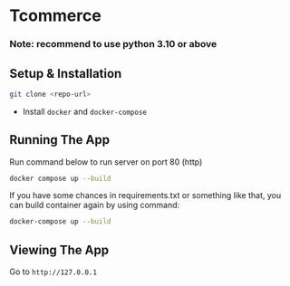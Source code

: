 # Tcommerce

### Note: recommend to use python 3.10 or above

## Setup & Installation

```bash
git clone <repo-url>
```

- Install `docker` and `docker-compose`

## Running The App

Run command below to run server on port 80 (http)
```bash
docker compose up --build
```

If you have some chances in requirements.txt or something like that, you can build container again by using command:
```bash
docker-compose up --build
```

## Viewing The App

Go to `http://127.0.0.1`

